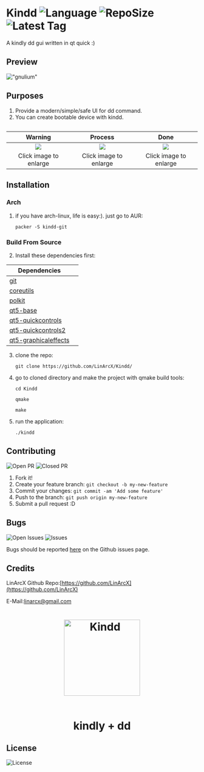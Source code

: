 # Kindd ![Language](https://img.shields.io/github/languages/top/LinArcX/Kindd.svg?style=flat-square) ![RepoSize](https://img.shields.io/github/repo-size/LinArcX/Kindd.svg?style=flat-square) ![Latest Tag](https://img.shields.io/github/tag/LinArcX/Kindd.svg?colorB=green&style=flat-square)
A kindly dd gui written in qt quick :)

## Preview
!["gnulium"](shots/init.png "Kindd")

## Purposes
1. Provide a modern/simple/safe UI for dd command.
2. You can create bootable device with kindd.

##
|Warning|Process|Done|
|:-----:|:-----:|:-----:|
|![](./shots/warning.png)|![](./shots/process.png)|![](./shots/done.png)|
|Click image to enlarge|Click image to enlarge| Click image to enlarge|

## Installation

### Arch
1. if you have arch-linux, life is easy:). just go to AUR:

    `packer -S kindd-git`

### Build From Source
2. Install these dependencies first:

|Dependencies||
|-----|:-----:|
|[git](https://www.archlinux.org/packages/extra/x86_64/git/)|
|[coreutils](https://www.archlinux.org/packages/core/x86_64/coreutils/)|
|[polkit](https://www.archlinux.org/packages/extra/x86_64/polkit/)|
|[qt5-base](https://www.archlinux.org/packages/extra/x86_64/qt5-base/)|
|[qt5-quickcontrols](https://www.archlinux.org/packages/extra/x86_64/qt5-quickcontrols/)|
|[qt5-quickcontrols2](https://www.archlinux.org/packages/extra/x86_64/qt5-quickcontrols2/)|
|[qt5-graphicaleffects](https://www.archlinux.org/packages/extra/x86_64/qt5-graphicaleffects/)

3. clone the repo:

    `git clone https://github.com/LinArcX/Kindd/`

4. go to cloned directory and make the project with qmake build tools:

    `cd Kindd`

    `qmake`

    `make`

5. run the application:

    `./kindd`


## Contributing
![Open PR](https://img.shields.io/github/issues-pr-raw/LinArcX/Kindd.svg?style=flat-square) ![Closed PR](https://img.shields.io/github/issues-pr-closed/LinArcX/Kindd.svg?style=flat-square)
1. Fork it!
2. Create your feature branch: `git checkout -b my-new-feature`
3. Commit your changes: `git commit -am 'Add some feature'`
4. Push to the branch: `git push origin my-new-feature`
5. Submit a pull request :D


## Bugs
![Open Issues](https://img.shields.io/github/issues-raw/LinArcX/Kindd.svg?style=flat-square) ![Issues](https://img.shields.io/github/issues-closed-raw/LinArcX/Kindd.svg?style=flat-square)

Bugs should be reported [here](https://github.com/LinArcX/Kindd/issues) on the Github issues page.


## Credits
LinArcX
Github Repo:[https://github.com/LinArcX](https://github.com/LinArcX)

E-Mail:linarcx@gmail.com

<h1 align="center">
	<img width="200" src="appconf/kindd.svg" alt="Kindd">
	<br>
	<br>
	<p>kindly + dd</p>
</h1>

## License
![License](https://img.shields.io/github/license/LinArcX/Kindd.svg?style=flat-square)

